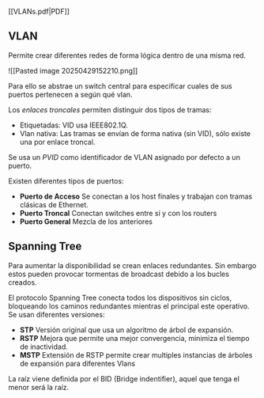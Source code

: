 [[VLANs.pdf|PDF]]
## VLAN
Permite crear diferentes redes de forma lógica dentro de una misma red.

![[Pasted image 20250429152210.png]]

Para ello se abstrae un switch central para especificar cuales de sus puertos pertenecen a según qué vlan.

Los *enlaces troncales* permiten distinguir dos tipos de tramas:
+ Etiquetadas: VID usa IEEE802.1Q.
+ Vlan nativa: Las tramas se envían de forma nativa (sin VID), sólo existe una por enlace troncal.

Se usa un *PVID* como identificador de VLAN asignado por defecto a un puerto.

Existen diferentes tipos de puertos:
+ **Puerto de Acceso** Se conectan a los host finales y trabajan con tramas clásicas de Ethernet.
+ **Puerto Troncal** Conectan switches entre sí y con los routers
+ **Puerto General** Mezcla de los anteriores

## Spanning Tree
Para aumentar la disponibilidad se crean enlaces redundantes.
Sin embargo estos pueden provocar tormentas de broadcast debido a los bucles creados.

El protocolo Spanning Tree conecta todos los dispositivos sin ciclos, bloqueando los caminos redundantes mientras el principal este operativo.
Se usan diferentes versiones:
+ **STP** Versión original que usa un algoritmo de árbol de expansión.
+ **RSTP** Mejora que permite una mejor convergencia, minimiza el tiempo de inactividad.
+ **MSTP** Extensión de RSTP permite crear multiples instancias de árboles de expansión para diferentes Vlans

La raíz viene definida por el BID (Bridge indentifier), aquel que tenga el menor será la raíz.
